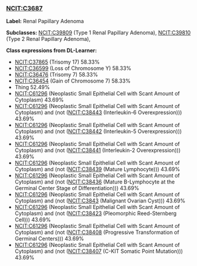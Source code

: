 
### [NCIT:C3687](http://purl.obolibrary.org/obo/NCIT_C3687)
**Label:** Renal Papillary Adenoma

**Subclasses:** [NCIT:C39809](http://purl.obolibrary.org/obo/NCIT_C39809) (Type 1 Renal Papillary Adenoma), [NCIT:C39810](http://purl.obolibrary.org/obo/NCIT_C39810) (Type 2 Renal Papillary Adenoma), 

**Class expressions from DL-Learner:**

- [NCIT:C37865](http://purl.obolibrary.org/obo/NCIT_C37865) (Trisomy 17) 58.33%
- [NCIT:C36599](http://purl.obolibrary.org/obo/NCIT_C36599) (Loss of Chromosome Y) 58.33%
- [NCIT:C36476](http://purl.obolibrary.org/obo/NCIT_C36476) (Trisomy 7) 58.33%
- [NCIT:C36454](http://purl.obolibrary.org/obo/NCIT_C36454) (Gain of Chromosome 7) 58.33%
- Thing 52.49%
- [NCIT:C61296](http://purl.obolibrary.org/obo/NCIT_C61296) (Neoplastic Small Epithelial Cell with Scant Amount of Cytoplasm) 43.69%
- [NCIT:C61296](http://purl.obolibrary.org/obo/NCIT_C61296) (Neoplastic Small Epithelial Cell with Scant Amount of Cytoplasm) and (not ([NCIT:C38443](http://purl.obolibrary.org/obo/NCIT_C38443) (Interleukin-6 Overexpression))) 43.69%
- [NCIT:C61296](http://purl.obolibrary.org/obo/NCIT_C61296) (Neoplastic Small Epithelial Cell with Scant Amount of Cytoplasm) and (not ([NCIT:C38442](http://purl.obolibrary.org/obo/NCIT_C38442) (Interleukin-5 Overexpression))) 43.69%
- [NCIT:C61296](http://purl.obolibrary.org/obo/NCIT_C61296) (Neoplastic Small Epithelial Cell with Scant Amount of Cytoplasm) and (not ([NCIT:C38441](http://purl.obolibrary.org/obo/NCIT_C38441) (Interleukin-2 Overexpression))) 43.69%
- [NCIT:C61296](http://purl.obolibrary.org/obo/NCIT_C61296) (Neoplastic Small Epithelial Cell with Scant Amount of Cytoplasm) and (not ([NCIT:C38439](http://purl.obolibrary.org/obo/NCIT_C38439) (Mature Lymphocyte))) 43.69%
- [NCIT:C61296](http://purl.obolibrary.org/obo/NCIT_C61296) (Neoplastic Small Epithelial Cell with Scant Amount of Cytoplasm) and (not ([NCIT:C38436](http://purl.obolibrary.org/obo/NCIT_C38436) (Mature B-Lymphocyte at the Germinal Center Stage of Differentiation))) 43.69%
- [NCIT:C61296](http://purl.obolibrary.org/obo/NCIT_C61296) (Neoplastic Small Epithelial Cell with Scant Amount of Cytoplasm) and (not ([NCIT:C3843](http://purl.obolibrary.org/obo/NCIT_C3843) (Malignant Ovarian Cyst))) 43.69%
- [NCIT:C61296](http://purl.obolibrary.org/obo/NCIT_C61296) (Neoplastic Small Epithelial Cell with Scant Amount of Cytoplasm) and (not ([NCIT:C38423](http://purl.obolibrary.org/obo/NCIT_C38423) (Pleomorphic Reed-Sternberg Cell))) 43.69%
- [NCIT:C61296](http://purl.obolibrary.org/obo/NCIT_C61296) (Neoplastic Small Epithelial Cell with Scant Amount of Cytoplasm) and (not ([NCIT:C38408](http://purl.obolibrary.org/obo/NCIT_C38408) (Progressive Transformation of Germinal Centers))) 43.69%
- [NCIT:C61296](http://purl.obolibrary.org/obo/NCIT_C61296) (Neoplastic Small Epithelial Cell with Scant Amount of Cytoplasm) and (not ([NCIT:C38407](http://purl.obolibrary.org/obo/NCIT_C38407) (C-KIT Somatic Point Mutation))) 43.69%


